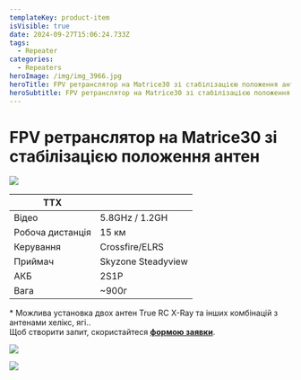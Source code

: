 ```yaml
---
templateKey: product-item
isVisible: true
date: 2024-09-27T15:06:24.733Z
tags:
  - Repeater
categories:
  - Repeaters
heroImage: /img/img_3966.jpg
heroTitle: FPV ретранслятор на Matrice30 зі стабілізацією положення антенн
heroSubtitle: FPV ретранслятор на Matrice30 зі стабілізацією положення антенн
---
```

# FPV ретранслятор на Matrice30 зі стабілізацією положення антен

![](/img/img_3966.jpg)

| **ТТХ**          |                    |
| ---------------- | ------------------ |
| Відео            | 5.8GHz / 1.2GH     |
| Робоча дистанція | 15 км              |
| ﻿Керування       | Crossfire/ELRS﻿    |
| П﻿риймач         | Skyzone Steadyview |
| АКБ              | 2S1P               |
| Вага             | ~900г                   |

\* Можлива установка двох антен True RC X-Ray та інших комбінацій з антенами хелікс, ягі..
\
Щоб створити запит, скористайтеся <a href="https://docs.google.com/forms/d/1TCApMWtctqZN7LEEKFTjVBQc5R3FQGf2tWWAGfGwWSU" target="_blank" rel="noopener noreferrer">**формою заявки**</a>.

![](/img/img_3965.jpg)

![](/img/img_3964.jpg)